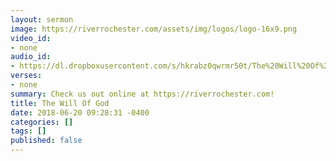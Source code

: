 ```yaml
---
layout: sermon
image: https://riverrochester.com/assets/img/logos/logo-16x9.png
video_id:
- none
audio_id:
- https://dl.dropboxusercontent.com/s/hkrabz0qwrmr50t/The%20Will%20Of%20God.mp3?dl=0
verses:
- none
summary: Check us out online at https://riverrochester.com!
title: The Will Of God
date: 2018-06-20 09:28:31 -0400
categories: []
tags: []
published: false
---
```

